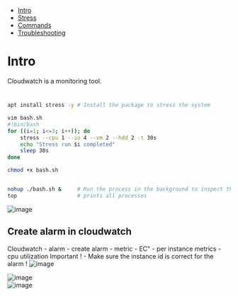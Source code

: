 - [Intro](#intro)
- [Stress](#stress)
- [Commands](#commands)
- [Troubleshooting](#troubleshooting)

# Intro
Cloudwatch is a monitoring tool.

#
```bash
apt install stress -y # Install the package to stress the system

vim bash.sh
#!bin/bash
for ((i=1; i<=3; i++)); do
    stress --cpu 1 --io 4 --vm 2 --hdd 2 -t 30s
    echo "Stress run $i completed"
    sleep 30s
done

chmod +x bash.sh


nohup ./bash.sh &     # Run the process in the background to inspect the machine
top                   # prints all processes
```
![image](https://github.com/Keeriiim/Vagrant/assets/117115289/be65649c-d2b4-43d4-8469-bbc1abfc7151)   


## Create alarm in cloudwatch
Cloudwatch - alarm - create alarm - metric - EC" - per instance metrics - cpu utilization
Important ! - Make sure the instance id is correct for the alarm !
![image](https://github.com/Keeriiim/Vagrant/assets/117115289/cde82a74-9565-419c-ba87-1d2cefff3ece)  

![image](https://github.com/Keeriiim/Vagrant/assets/117115289/928c1a4d-a22c-4134-84ea-8d42c5d2ce1c)  
![image](https://github.com/Keeriiim/Vagrant/assets/117115289/481c9f5c-96ac-4517-90f8-95b74e062120)  



